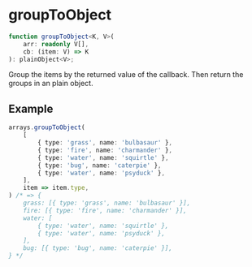 # groupToObject

```ts
function groupToObject<K, V>(
    arr: readonly V[],
    cb: (item: V) => K
): plainObject<V>;
```

Group the items by the returned value of the callback. Then return the groups in an plain object.

## Example

```ts
arrays.groupToObject(
    [
        { type: 'grass', name: 'bulbasaur' },
        { type: 'fire', name: 'charmander' },
        { type: 'water', name: 'squirtle' },
        { type: 'bug', name: 'caterpie' },
        { type: 'water', name: 'psyduck' },
    ],
    item => item.type,
) /* => {
    grass: [{ type: 'grass', name: 'bulbasaur' }],
    fire: [{ type: 'fire', name: 'charmander' }],
    water: [
        { type: 'water', name: 'squirtle' },
        { type: 'water', name: 'psyduck' },
    ],
    bug: [{ type: 'bug', name: 'caterpie' }],
} */
```

